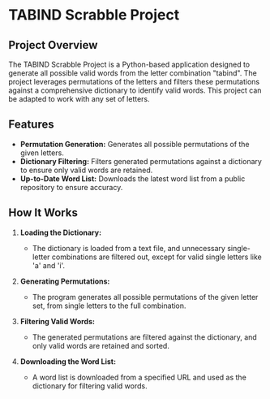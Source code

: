 # TABIND Scrabble Project

## Project Overview

The TABIND Scrabble Project is a Python-based application designed to generate all possible valid words from the letter combination "tabind". The project leverages permutations of the letters and filters these permutations against a comprehensive dictionary to identify valid words. This project can be adapted to work with any set of letters.

## Features

- **Permutation Generation:** Generates all possible permutations of the given letters.
- **Dictionary Filtering:** Filters generated permutations against a dictionary to ensure only valid words are retained.
- **Up-to-Date Word List:** Downloads the latest word list from a public repository to ensure accuracy.

## How It Works

1. **Loading the Dictionary:** 
   - The dictionary is loaded from a text file, and unnecessary single-letter combinations are filtered out, except for valid single letters like 'a' and 'i'.

2. **Generating Permutations:**
   - The program generates all possible permutations of the given letter set, from single letters to the full combination.

3. **Filtering Valid Words:**
   - The generated permutations are filtered against the dictionary, and only valid words are retained and sorted.

4. **Downloading the Word List:**
   - A word list is downloaded from a specified URL and used as the dictionary for filtering valid words.
